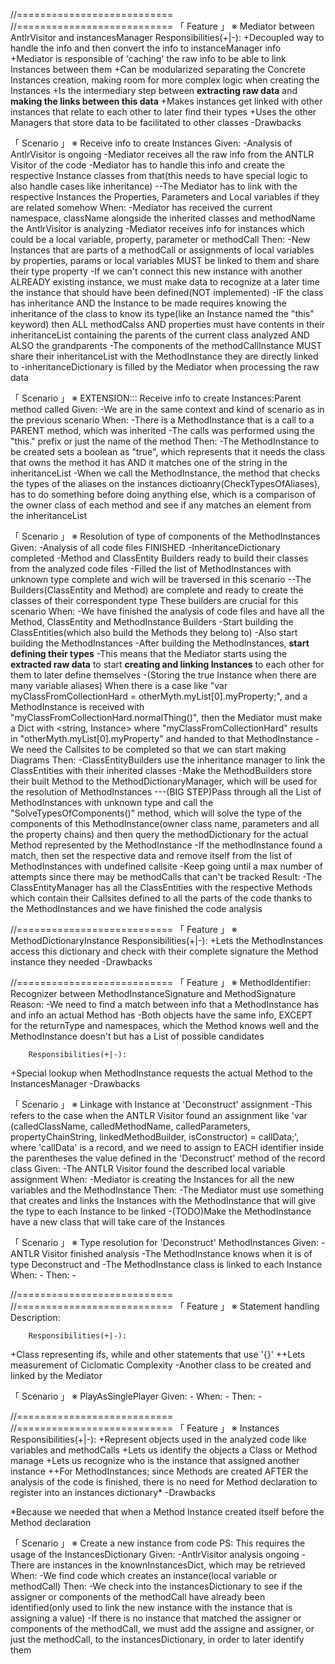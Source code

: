 //===========================  
//===========================  「 Feature 」     ※ Mediator between AntlrVisitor and instancesManager
        Responsibilities(+|-):
+Decoupled way to handle the info and then convert the info to instanceManager info
+Mediator is responsible of 'caching' the raw info to be able to link Instances between them
+Can be modularized separating the Concrete Instances creation, making room for more complex logic when creating the Instances
+Is the intermediary step between **extracting raw data** and **making the links between this data**
+Makes instances get linked with other instances that relate to each other to later find their types
+Uses the other Managers that store data to be facilitated to other classes
-Drawbacks

「 Scenario 」     ※ Receive info to create Instances
Given:
        -Analysis of AntlrVisitor is ongoing
        -Mediator receives all the raw info from the ANTLR Visitor of the code 
        -Mediator has to handle this info and create the respective Instance classes from that(this needs to have special logic to also handle cases like inheritance)
        --The Mediator has to link with the respective Instances the Properties, Parameters and Local variables if they are related somehow
When:
        -Mediator has received the current namespace, className alongside the inherited classes and methodName the AntlrVisitor is analyzing
        -Mediator receives info for instances which could be a local variable, property, parameter or methodCall
Then:
        -New Instances that are parts of a methodCall or assignments of local variables by properties, params or local variables MUST be linked to them and share their type property
                -If we can't connect this new instance with another ALREADY existing instance, we must make data to recognize at a later time the instance that should have been defined(NOT implemented)
        -IF the class has inheritance AND the Instance to be made requires knowing the inheritance of the class to know its type(like an Instance named the "this" keyword) then ALL methodCalss AND properties must have contents in their inheritanceList containing the parents of the current class analyzed AND ALSO the grandparents
                -The components of the methodCallInstance MUST share their inheritanceList with the MethodInstance they are directly linked to
        -inheritanceDictionary is filled by the Mediator when processing the raw data

「 Scenario 」     ※ EXTENSION::: Receive info to create Instances:Parent method called
Given:
        -We are in the same context and kind of scenario as in the previous scenario
When:
        -There is a MethodInstance that is a call to a PARENT method, which was inherited
        -The calls was performed using the "this." prefix or just the name of the method
Then:
        -The MethodInstance to be created sets a boolean as "true", which represents that it needs the class that owns the method it has AND it matches one of the string in the inheritanceList
        -When we call the MethodInstance, the method that checks the types of the aliases on the instances dictioanry(CheckTypesOfAliases), has to do something before doing anything else, which is a comparison of the owner class of each method and see if any matches an element from the inheritanceList


「 Scenario 」     ※ Resolution of type of components of the MethodInstances
Given:
        -Analysis of all code files FINISHED
        -InheritanceDictionary completed
        -Method and ClassEntity Builders ready to build their classes from the analyzed code files
        -Filled the list of MethodInstances with unknown type complete and wich will be traversed in this scenario
        --The Builders(ClassEntity and Method) are complete and ready to create the classes of their correspondent type
                These builders are crucial for this scenario
When:
        -We have finished the analysis of code files and have all the Method, ClassEntity and MethodInstance Builders
        -Start building the ClassEntities(which also build the Methods they belong to)
        -Also start building the MethodInstances
        -After building the MethodInstances, **start defining their types**
                -This means that the Mediator starts using the **extracted raw data** to start **creating and linking Instances** to each other for them to later define themselves 
                -(Storing the true Instance when there are many variable aliases) When there is a case like "var myClassFromCollectionHard = otherMyth.myList[0].myProperty;", and a MethodInstance is received with "myClassFromCollectionHard.normalThing()", then the Mediator must make a Dict with <string, Instance> where "myClassFromCollectionHard" results in "otherMyth.myList[0].myProperty" and handed to that MethodInstance
        -We need the Callsites to be completed so that we can start making Diagrams
Then:
        -ClassEntityBuilders use the inheritance manager to link the ClassEntities with their inherited classes
        -Make the MethodBuilders store their built Method to the MethodDictionaryManager, which will be used for the resolution of MethodInstances
        ---(BIG STEP)Pass through all the List of MethodInstances with unknown type and call the "SolveTypesOfComponents()" method, which will solve the type of the components of this MethodInstance(owner class name, parameters and all the property chains) and then query the methodDictionary for the actual Method represented by the MethodInstance
                -If the methodInstance found a match, then set the respective data and remove itself from the list of MethodInstances with undefined callsite
        -Keep going until a max number of attempts since there may be methodCalls that can't be tracked
Result:
        -The ClassEntityManager has all the ClassEntities with the respective Methods which contain their Callsites defined to all the parts of the code thanks to the MethodInstances and we have finished the code analysis


//===========================   「 Feature 」     ※ MethodDictionaryInstance
        Responsibilities(+|-):
+Lets the MethodInstances access this dictionary and check with their complete signature the Method instance they needed
-Drawbacks


//===========================   「 Feature 」     ※ MethodIdentifier: Recognizer between MethodInstanceSignature and MethodSignature
        Reason:
-We need to find a match between info that a MethodInstance has and info an actual Method has
-Both objects have the same info, EXCEPT for the returnType and namespaces, which the Method knows well and the MethodInstance doesn't but has a List of possible candidates

        Responsibilities(+|-):
+Special lookup when MethodInstance requests the actual Method to the InstancesManager
-Drawbacks


「 Scenario 」     ※ Linkage with Instance at 'Deconstruct' assignment
-This refers to the case when the ANTLR Visitor found an assignment like 'var (calledClassName, calledMethodName, calledParameters, propertyChainString, linkedMethodBuilder, isConstructor) = callData;', where 'callData' is a record, and we need to assign to EACH identifier inside the parentheses the value defined in the 'Deconstruct' method of the record class
Given:
        -The ANTLR Visitor found the described local variable assignment
When:
        -Mediator is creating the Instances for all the new variables and the MethodInstance
Then:
        -The Mediator must use something that creates and links the Instances with the MethodInstance that will give the type to each Instance to be linked
        -(TODO)Make the MethodInstance have a new class that will take care of the Instances

「 Scenario 」     ※ Type resolution for 'Deconstruct' MethodInstances
Given:
        -ANTLR Visitor finished analysis
        -The MethodInstance knows when it is of type Deconstruct and 
        -The MethodInstance class is linked to each Instance
When:
        -
Then:
        -


//===========================  
//===========================  「 Feature 」     ※ Statement handling
        Description:


        Responsibilities(+|-):
+Class representing ifs, while and other statements that use '{}'
++Lets measurement of Ciclomatic Complexity
-Another class to be created and linked by the Mediator


「 Scenario 」     ※ PlayAsSinglePlayer
Given:
        -
When:
        -
Then:
        -















//===========================  
//===========================  「 Feature 」     ※ Instances
        Responsibilities(+|-):
+Represent objects used in the analyzed code like variables and methodCalls
+Lets us identify the objects a Class or Method manage
+Lets us recognize who is the instance that assigned another instance
++For MethodInstances; since Methods are created AFTER the analysis of the code is finished, there is no need for Method declaration to register into an instances dictionary*
-Drawbacks

*Because we needed that when a Method Instance created itself before the Method declaration

「 Scenario 」     ※ Create a new instance from code
PS: This requires the usage of the InstancesDictionary
Given:
        -AntlrVisitor analysis ongoing
        -There are instances in the knownInstancesDict, which may be retrieved
When:
        -We find code which creates an instance(local variable or methodCall)
Then:
        -We check into the instancesDictionary to see if the assigner or components of the methodCall have already been 
        identified(only used to link the new instance with the instance that is assigning a value)
        -If there is no instance that matched the assigner or components of the methodCall, we must add the assigne and assigner, or just the methodCall, to the instancesDictionary, in order to later identify them
